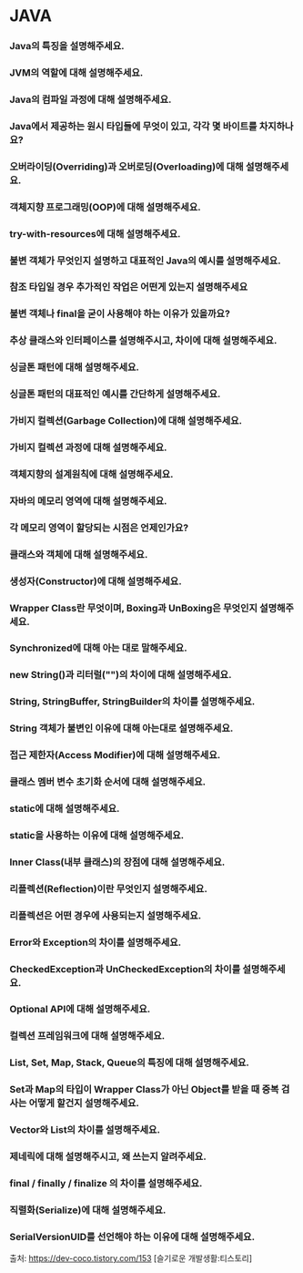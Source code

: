 # JAVA


### Java의 특징을 설명해주세요.

### JVM의 역할에 대해 설명해주세요.

### Java의 컴파일 과정에 대해 설명해주세요.

### Java에서 제공하는 원시 타입들에 무엇이 있고, 각각 몇 바이트를 차지하나요?

### 오버라이딩(Overriding)과 오버로딩(Overloading)에 대해 설명해주세요.

### 객체지향 프로그래밍(OOP)에 대해 설명해주세요.

### try-with-resources에 대해 설명해주세요.

### 불변 객체가 무엇인지 설명하고 대표적인 Java의 예시를 설명해주세요.

### 참조 타입일 경우 추가적인 작업은 어떤게 있는지 설명해주세요

### 불변 객체나 final을 굳이 사용해야 하는 이유가 있을까요?

### 추상 클래스와 인터페이스를 설명해주시고, 차이에 대해 설명해주세요.

### 싱글톤 패턴에 대해 설명해주세요.

### 싱글톤 패턴의 대표적인 예시를 간단하게 설명해주세요.

### 가비지 컬렉션(Garbage Collection)에 대해 설명해주세요.

### 가비지 컬렉션 과정에 대해 설명해주세요.

### 객체지향의 설계원칙에 대해 설명해주세요.

### 자바의 메모리 영역에 대해 설명해주세요.

### 각 메모리 영역이 할당되는 시점은 언제인가요?

### 클래스와 객체에 대해 설명해주세요.

### 생성자(Constructor)에 대해 설명해주세요.

### Wrapper Class란 무엇이며, Boxing과 UnBoxing은 무엇인지 설명해주세요.

### Synchronized에 대해 아는 대로 말해주세요.

### new String()과 리터럴("")의 차이에 대해 설명해주세요.

### String, StringBuffer, StringBuilder의 차이를 설명해주세요.

### String 객체가 불변인 이유에 대해 아는대로 설명해주세요.

### 접근 제한자(Access Modifier)에 대해 설명해주세요.

### 클래스 멤버 변수 초기화 순서에 대해 설명해주세요.

### static에 대해 설명해주세요.

### static을 사용하는 이유에 대해 설명해주세요.

### Inner Class(내부 클래스)의 장점에 대해 설명해주세요.

### 리플렉션(Reflection)이란 무엇인지 설명해주세요.

### 리플렉션은 어떤 경우에 사용되는지 설명해주세요.

### Error와 Exception의 차이를 설명해주세요.

### CheckedException과 UnCheckedException의 차이를 설명해주세요.

### Optional API에 대해 설명해주세요.

### 컬렉션 프레임워크에 대해 설명해주세요.

### List, Set, Map, Stack, Queue의 특징에 대해 설명해주세요.

### Set과 Map의 타입이 Wrapper Class가 아닌 Object를 받을 때 중복 검사는 어떻게 할건지 설명해주세요.

### Vector와 List의 차이를 설명해주세요.

### 제네릭에 대해 설명해주시고, 왜 쓰는지 알려주세요.

### final / finally / finalize 의 차이를 설명해주세요.

### 직렬화(Serialize)에 대해 설명해주세요.

### SerialVersionUID를 선언해야 하는 이유에 대해 설명해주세요.


출처: https://dev-coco.tistory.com/153 [슬기로운 개발생활:티스토리]
